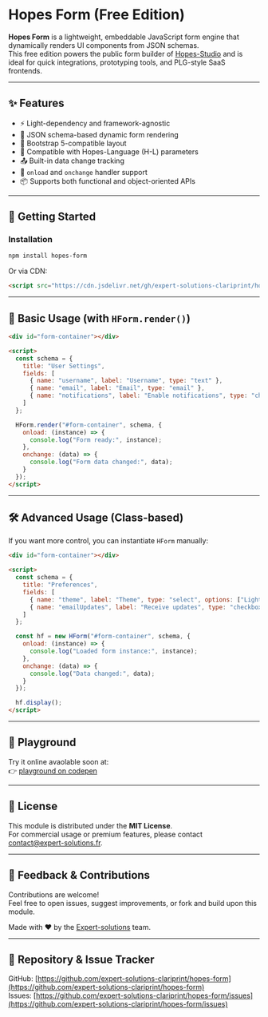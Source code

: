 # Hopes Form (Free Edition)

**Hopes Form** is a lightweight, embeddable JavaScript form engine that dynamically renders UI components from JSON schemas.  
This free edition powers the public form builder of [Hopes-Studio](https://www.expert-solutions.fr/hopes-studio/) and is ideal for quick integrations, prototyping tools, and PLG-style SaaS frontends.

---

## ✨ Features

- ⚡ Light-dependency and framework-agnostic
- 🧩 JSON schema-based dynamic form rendering
- 🎨 Bootstrap 5-compatible layout
- 🧠 Compatible with Hopes-Language (H-L) parameters
- 📤 Built-in data change tracking
- 🔌 `onload` and `onchange` handler support
- 📦 Supports both functional and object-oriented APIs

---

## 🚀 Getting Started

### Installation

```bash
npm install hopes-form
```

Or via CDN:

```html
<script src="https://cdn.jsdelivr.net/gh/expert-solutions-clariprint/hopes-form/dist/hopesform.umd.js"></script>

```

---

## 📄 Basic Usage (with `HForm.render()`)

```html
<div id="form-container"></div>

<script>
  const schema = {
    title: "User Settings",
    fields: [
      { name: "username", label: "Username", type: "text" },
      { name: "email", label: "Email", type: "email" },
      { name: "notifications", label: "Enable notifications", type: "checkbox" }
    ]
  };

  HForm.render("#form-container", schema, {
    onload: (instance) => {
      console.log("Form ready:", instance);
    },
    onchange: (data) => {
      console.log("Form data changed:", data);
    }
  });
</script>
```

---

## 🛠️ Advanced Usage (Class-based)

If you want more control, you can instantiate `HForm` manually:

```html
<div id="form-container"></div>

<script>
  const schema = {
    title: "Preferences",
    fields: [
      { name: "theme", label: "Theme", type: "select", options: ["Light", "Dark"] },
      { name: "emailUpdates", label: "Receive updates", type: "checkbox" }
    ]
  };

  const hf = new HForm("#form-container", schema, {
    onload: (instance) => {
      console.log("Loaded form instance:", instance);
    },
    onchange: (data) => {
      console.log("Data changed:", data);
    }
  });

  hf.display();
</script>
```

---

## 🧪 Playground

Try it online avaolable soon at:  
👉 [playground on codepen](https://codepen.io/pen?template=qEBzPaM)


---

## 📄 License

This module is distributed under the **MIT License**.  
For commercial usage or premium features, please contact [contact@expert-solutions.fr](mailto:contact@expert-solutions.fr).

---

## 💬 Feedback & Contributions

Contributions are welcome!  
Feel free to open issues, suggest improvements, or fork and build upon this module.

Made with ❤️ by the [Expert-solutions](https://www.expert-solutions.fr) team.

---

## 🔗 Repository & Issue Tracker

GitHub: [https://github.com/expert-solutions-clariprint/hopes-form](https://github.com/expert-solutions-clariprint/hopes-form)  
Issues: [https://github.com/expert-solutions-clariprint/hopes-form/issues](https://github.com/expert-solutions-clariprint/hopes-form/issues)